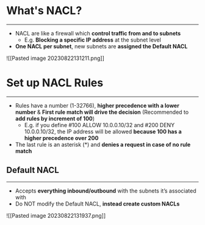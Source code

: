# What's NACL?
---

* NACL are like a firewall which **control traffic from and to subnets**
	* E.g. **Blocking a specific IP address** at the subnet level
* **One NACL per subnet**, new subnets are **assigned the Default NACL**

![[Pasted image 20230822131211.png]]

# Set up NACL Rules
---

* Rules have a number (1-32766), **higher precedence with a lower number** & **First rule match will drive the decision** (Recommended to **add rules by increment of 100**)
	* E.g. if you define #100 ALLOW 10.0.0.10/32 and #200 DENY 10.0.0.10/32, the IP address will be allowed **because 100 has a higher precedence over 200**
* The last rule is an asterisk (*) and **denies a request in case of no rule match**

## Default NACL
---

* Accepts **everything inbound/outbound** with the subnets it’s associated with
* Do NOT modify the Default NACL, **instead create custom NACLs**

![[Pasted image 20230822131937.png]]